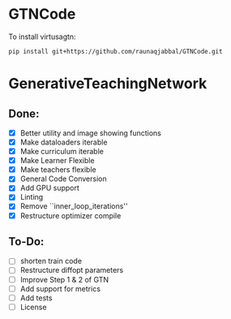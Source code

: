 # GTNCode

To install virtusagtn: 

`pip install git+https://github.com/raunaqjabbal/GTNCode.git`

# GenerativeTeachingNetwork

## Done:
-  [x]  Better utility and image showing functions
-  [x] Make dataloaders iterable
-  [x] Make curriculum iterable
-  [x] Make Learner Flexible 
-  [x] Make teachers flexible
-  [x] General Code Conversion
-  [x] Add GPU support
-  [x] Linting
-  [x] Remove ``inner_loop_iterations''
-  [x] Restructure optimizer compile

## To-Do:
-  [ ] shorten train code
-  [ ] Restructure diffopt parameters
-  [ ] Improve Step 1 & 2 of GTN
-  [ ] Add support for metrics
-  [ ] Add tests
-  [ ] License
